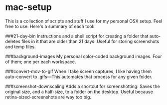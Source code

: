 # mac-setup
This is a collection of scripts and stuff I use for my personal OSX setup. Feel free to use. Here's a summary of each tool:

###21-day-bin
Instructions and a shell script for creating a folder that auto-deletes files in it that are older than 21 days. Useful for storing screenshots and temp files.

###background-images
My personal color-coded background images. Four of them; one per each workspace.

###convert-mov-to-gif
When I take screen captures, I like having them auto-convert to .gifs—This automates that process for any given folder.

###screenshot-downscaling
Adds a shortcut for screenshotting: Saves the original size, and a half-size, to a folder on the desktop. Useful because retina-sized-screenshots are way too big.
